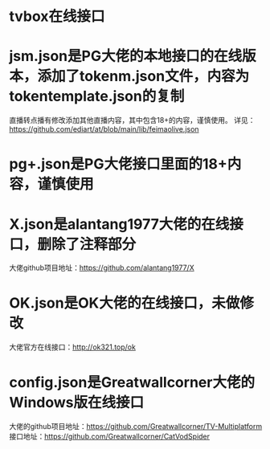 # tvbox在线接口
# jsm.json是PG大佬的本地接口的在线版本，添加了tokenm.json文件，内容为tokentemplate.json的复制
直播转点播有修改添加其他直播内容，其中包含18+的内容，谨慎使用。
详见：https://github.com/ediart/at/blob/main/lib/feimaolive.json
# pg+.json是PG大佬接口里面的18+内容，谨慎使用
# X.json是alantang1977大佬的在线接口，删除了注释部分
大佬github项目地址：https://github.com/alantang1977/X
# OK.json是OK大佬的在线接口，未做修改
大佬官方在线接口：http://ok321.top/ok
# config.json是Greatwallcorner大佬的Windows版在线接口
大佬的github项目地址：https://github.com/Greatwallcorner/TV-Multiplatform
接口地址：https://github.com/Greatwallcorner/CatVodSpider
